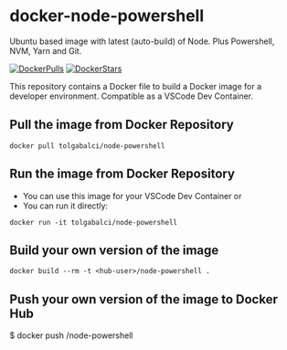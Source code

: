 # docker-node-powershell
Ubuntu based image with latest (auto-build) of Node. Plus Powershell, NVM, Yarn and Git.

[![DockerPulls](https://img.shields.io/docker/pulls/tolgabalci/node-powershell.svg)](https://registry.hub.docker.com/r/tolgabalci/node-powershell/)
[![DockerStars](https://img.shields.io/docker/stars/tolgabalci/node-powershell.svg)](https://registry.hub.docker.com/r/tolgabalci/node-powershell/)


This repository contains a Docker file to build a Docker image for a developer environment. Compatible as a VSCode Dev Container.

## Pull the image from Docker Repository
```
docker pull tolgabalci/node-powershell
```

## Run the image from Docker Repository

* You can use this image for your VSCode Dev Container or
* You can run it directly:
```
docker run -it tolgabalci/node-powershell
```

## Build your own version of the image
```
docker build --rm -t <hub-user>/node-powershell .
```

## Push your own version of the image to Docker Hub
$ docker push <hub-user>/node-powershell



